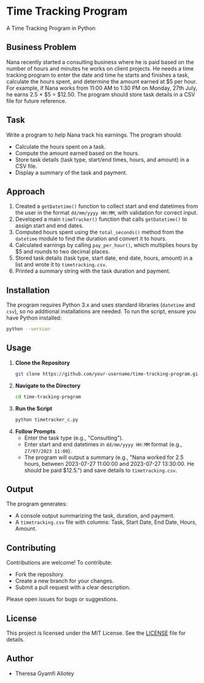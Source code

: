 # Time Tracking Program
A Time Tracking Program in Python

## Business Problem
Nana recently started a consulting business where he is paid based on the number of hours and minutes he works on client projects. He needs a time tracking program to enter the date and time he starts and finishes a task, calculate the hours spent, and determine the amount earned at $5 per hour. For example, if Nana works from 11:00 AM to 1:30 PM on Monday, 27th July, he earns 2.5 × $5 = $12.50. The program should store task details in a CSV file for future reference.

## Task
Write a program to help Nana track his earnings. The program should:
- Calculate the hours spent on a task.
- Compute the amount earned based on the hours.
- Store task details (task type, start/end times, hours, and amount) in a CSV file.
- Display a summary of the task and payment.

## Approach
1. Created a `getDatetime()` function to collect start and end datetimes from the user in the format `dd/mm/yyyy HH:MM`, with validation for correct input.
2. Developed a main `timeTracker()` function that calls `getDatetime()` to assign start and end dates.
3. Computed hours spent using the `total_seconds()` method from the `datetime` module to find the duration and convert it to hours.
4. Calculated earnings by calling `pay_per_hour()`, which multiplies hours by $5 and rounds to two decimal places.
5. Stored task details (task type, start date, end date, hours, amount) in a list and wrote it to `timetracking.csv`.
6. Printed a summary string with the task duration and payment.

## Installation
The program requires Python 3.x and uses standard libraries (`datetime` and `csv`), so no additional installations are needed. To run the script, ensure you have Python installed:
```bash
python --version
```

## Usage
1. **Clone the Repository**  
   ```bash
   git clone https://github.com/your-username/time-tracking-program.git
   ```
2. **Navigate to the Directory**  
   ```bash
   cd time-tracking-program
   ```
3. **Run the Script**  
   ```bash
   python timetracker_c.py
   ```
4. **Follow Prompts**  
   - Enter the task type (e.g., "Consulting").
   - Enter start and end datetimes in `dd/mm/yyyy HH:MM` format (e.g., `27/07/2023 11:00`).
   - The program will output a summary (e.g., "Nana worked for 2.5 hours, between 2023-07-27 11:00:00 and 2023-07-27 13:30:00. He should be paid $12.5.") and save details to `timetracking.csv`.

## Output
The program generates:
- A console output summarizing the task, duration, and payment.
- A `timetracking.csv` file with columns: Task, Start Date, End Date, Hours, Amount.

## Contributing
Contributions are welcome! To contribute:
- Fork the repository.
- Create a new branch for your changes.
- Submit a pull request with a clear description.

Please open issues for bugs or suggestions.

## License
This project is licensed under the MIT License. See the [LICENSE](LICENSE) file for details.

## Author
- Theresa Gyamfi Allotey
